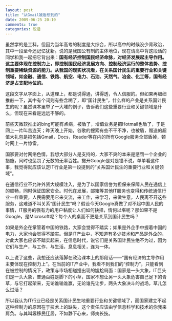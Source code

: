 ```yaml
---
layout: post
title: "从Gmail被盾想到的"
date: 2009-06-25 20:10
comments: true
categories: 说话
---
```

虽然学的是工科，但因为当年高考的制度是大综合，所以高中的时候没少背政治，其中一段至今还记忆犹新。说的是我国公有制的主体地位，现在请高中背这段话的同学和我一起把它背出来：**国有经济控制国民经济命脉，对经济发展起主导作用。这主要体现在控制力上，即控制国民经济发展方向、控制经济运行的整体态势、控制重要稀缺资源的能力。从我国的现实状况看，在关系国计民生的重要行业和关键领域，如金融、通信、铁路、航空、电力、石油、天然气、冶金、化工等，国有经济是占支配地位的。**

这段文字从字面上，从道理上，都是说得通，讲得透，令人信服的。但如果再细细推敲一下，其中有个词则有些含糊了，即“国计民生”，什么样的产业是关系国计民生的呢？虽然课本里举了一大堆的例子，告诉我们这些重要行业和关键领域是什么，但现在来看是远远不够的。

前些天微软推出的bing可能有点病，被盾了，增值业务是把Hotmail也盾了，于是网上一片叫苦连天；昨天晚上开始，谷歌的搜索有些不干不净，也被盾，赠送的超值大礼包是把包括Gmail，Docs，Reader等在内的所有Google服务全部盾掉，顿时网上一片惊雷。

国家要对付网络色情，我想大部分人是支持的，大家不爽的本来是惩罚一个企业的措施，同时也惩罚了无数的无辜百姓。撇开Google是对是错不说，单单看这件事，我觉得就应该认定IT行业是第一段提到的“关系国计民生的重要行业和关键领域”。

在通信行业不允许外资大规模注入，是为了以国家信誉为担保来保障人民在通信上的顺畅，同时保证国家安全。时代在发展，邮箱等其他IT服务也变得和传统通信行业一样重要，人民需要用它来交流，来工作，来学习，来做生意，人民离不开这些服务，这难道不叫关系“国计民生”吗？假设今天Google真做了对不起中国人民的事情，IT服务的强有力的用户黏度让人们如何抉择，情何以堪呢？那如果不是Google，是Microsoft呢？每个人的桌面不更是关系到国计民生吗？

如果是外企在掌管着中国的铁路，大家会觉得不踏实；如果是外企手中握着中国的电力，大家也会觉得不踏实。但是IT产业中，不知道有多少技术和产品是外企的，对此大家也应该不踏实起来，在信息时代，说它们是关系国计民生绝不为过，因为它们与生产，与工作，与生活，息息相关，连为一体。

以上说了这些，我想还应该落脚在政治课本上的那段话——“国有经济的主导作用主要体现在控制力上”。在当前的IT产业中，我看不到我们的“控制力”，只能看到在被控制的情况下，政策与市场相碰撞出现的尴尬局面：国家是一头大象，IT巨头们是一头大象，普通百姓是脚下的小草，国家不想让另一头大象危害自己足下的青草，与它打起架来，无论谁输谁赢，无论谁先让步，两头大象决斗的战场，草儿怎么过活？

所以我认为IT行业已经是关系国计民生地重要行业和关键领域了，而国家建立不起这种控制力的原因在于技术上的缺失，这个责任应该由学信息科学和技术的你我来肩负。与其叫嚣移民迁居，不如静下心来，师夷长技。